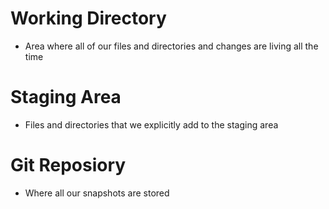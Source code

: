 # Working Directory
- Area where all of our files and directories and changes are living all the time

# Staging Area
- Files and directories that we explicitly add to the staging area

# Git Reposiory
- Where all our snapshots are stored

